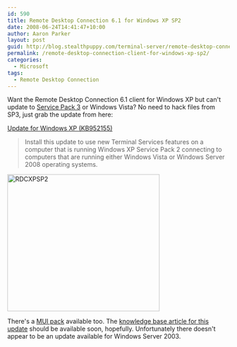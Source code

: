 ```yaml
---
id: 590
title: Remote Desktop Connection 6.1 for Windows XP SP2
date: 2008-06-24T14:41:47+10:00
author: Aaron Parker
layout: post
guid: http://blog.stealthpuppy.com/terminal-server/remote-desktop-connection-client-for-windows-xp-sp2
permalink: /remote-desktop-connection-client-for-windows-xp-sp2/
categories:
  - Microsoft
tags:
  - Remote Desktop Connection
---
```

Want the Remote Desktop Connection 6.1 client for Windows XP but can't update to [Service Pack 3](http://www.microsoft.com/downloads/details.aspx?FamilyID=68C48DAD-BC34-40BE-8D85-6BB4F56F5110&displaylang=en) or Windows Vista? No need to hack files from SP3, just grab the update from here: 

[Update for Windows XP (KB952155)](http://www.microsoft.com/downloads/details.aspx?FamilyID=6e1ec93d-bdbd-4983-92f7-479e088570ad&DisplayLang=en)

> Install this update to use new Terminal Services features on a computer that is running Windows XP Service Pack 2 connecting to computers that are running either Windows Vista or Windows Server 2008 operating systems.

<img border="0" alt="RDCXPSP2" src="https://stealthpuppy.com/media/2008/06/rdcxpsp2.png" width="345" height="310" /> 

There's a [MUI pack](http://www.microsoft.com/downloads/details.aspx?FamilyID=e35296ed-fc0c-43e4-a99d-aec4505d7793&DisplayLang=en) available too. The [knowledge base article for this update](http://support.microsoft.com/kb/952155) should be available soon, hopefully. Unfortunately there doesn't appear to be an update available for Windows Server 2003.